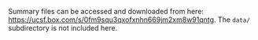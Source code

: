 Summary files can be accessed and downloaded from here: https://ucsf.box.com/s/0fm9squ3qxofxnhn669jm2xm8w91qntg. The `data/` subdirectory is not included here.
